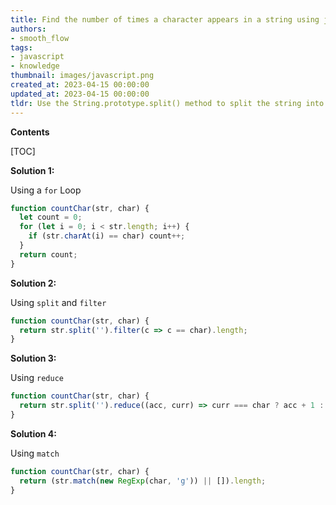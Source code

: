 ```yaml
---
title: Find the number of times a character appears in a string using javascript
authors:
- smooth_flow
tags:
- javascript
- knowledge
thumbnail: images/javascript.png
created_at: 2023-04-15 00:00:00
updated_at: 2023-04-15 00:00:00
tldr: Use the String.prototype.split() method to split the string into an array of characters, then use the Array.prototype.reduce() method to count the occurrences of the desired character.
---
```


**Contents**

[TOC]

**Solution 1:**

Using a `for` Loop

```javascript
function countChar(str, char) {
  let count = 0;
  for (let i = 0; i < str.length; i++) {
    if (str.charAt(i) == char) count++;
  }
  return count;
}
```

**Solution 2:**

Using `split` and `filter`

```javascript
function countChar(str, char) {
  return str.split('').filter(c => c == char).length;
}
```

**Solution 3:**

Using `reduce`

```javascript
function countChar(str, char) {
  return str.split('').reduce((acc, curr) => curr === char ? acc + 1 : acc, 0);
}
```

**Solution 4:**

Using `match`

```javascript
function countChar(str, char) {
  return (str.match(new RegExp(char, 'g')) || []).length;
}
```
